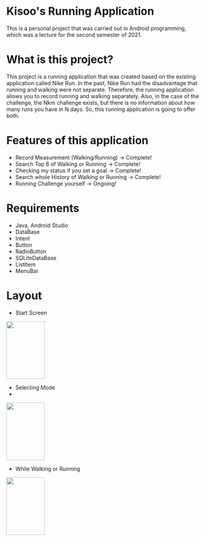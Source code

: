 # Kisoo's Running Application 
This is a personal project that was carried out in Android programming, which was a lecture for the second semester of 2021.
# What is this project?
This project is a running application that was created based on the existing application called Nike Run. 
In the past, Nike Run had the disadvantage that running and walking were not separate. 
Therefore, the running application allows you to record running and walking separately. 
Also, in the case of the challenge, the Nkm challenge exists, but there is no information about how many runs you have in N days. 
So, this running application is going to offer both.
# Features of this application
* Record Measurement (Walking/Running) -> Complete!
* Search Top 8 of Walking or Running -> Complete!
* Checking my status if you set a goal -> Complete!
* Search whole History of Walking or Running -> Complete!
* Running Challenge yourself -> Ongoing!
# Requirements
+ Java, Android Studio
+ DataBase
+ Intent
+ Button
+ RadioButton
+ SQLiteDataBase
+ ListItem
+ MenuBar

# Layout
+ Start Screen

<img src = "https://user-images.githubusercontent.com/84063359/176101343-4c5daf7d-f079-4deb-ae57-9a16137f883c.png" width = "100" height = "150"> 

+ Selecting Mode
+
<img src = "https://user-images.githubusercontent.com/84063359/176101715-dd8b3dd3-7d9c-48ff-83e3-50a3ce4ff807.png" width = "100" height = "150">

+ While Walking or Running
<img src = "https://user-images.githubusercontent.com/84063359/176102037-dd92d61b-1d40-4115-bf92-d222cf160cfa.png" width = "100" height = "150">


